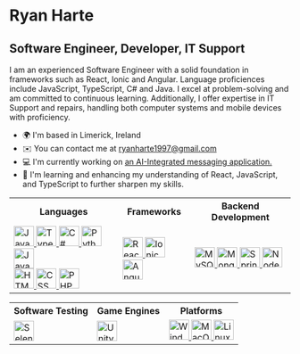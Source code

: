 Ryan Harte 
===================================================================================================================================

Software Engineer, Developer, IT Support
--------------------------------------------------

I am an experienced Software Engineer with a solid foundation in frameworks such as React, Ionic and Angular. Language proficiences include JavaScript, TypeScript, C# and Java. I excel at problem-solving and am committed to continuous learning. Additionally, I offer expertise in IT Support and repairs, handling both computer systems and mobile devices with proficiency.

* 🌍  I'm based in Limerick, Ireland
* ✉️  You can contact me at [ryanharte1997@gmail.com](mailto:ryanharte@outlook.ie)
* 💻  I'm currently working on [an AI-Integrated messaging application.](http://github.com/The-Mad-Ryanosaurus/Final-Year-Project.git) 
* 🧠  I'm learning and enhancing my understanding of React, JavaScript, and TypeScript to further sharpen my skills.

<div align="center">
<table>
    <tr>
        <th>Languages</th>
        <th>Frameworks</th>
        <th>Backend Development</th>
    </tr>
    <tr>
        <td>
            <a href="https://developer.mozilla.org/en-US/docs/Web/JavaScript" target="_blank" rel="noreferrer">
                <img src="https://raw.githubusercontent.com/danielcranney/readme-generator/main/public/icons/skills/javascript-colored.svg" width="36" height="36" alt="JavaScript" />
            </a>
            <a href="https://www.typescriptlang.org/" target="_blank" rel="noreferrer">
                <img src="https://raw.githubusercontent.com/danielcranney/readme-generator/main/public/icons/skills/typescript-colored.svg" width="36" height="36" alt="TypeScript" />
            </a>
            <a href="https://docs.microsoft.com/en-us/dotnet/csharp/" target="_blank" rel="noreferrer">
                <img src="https://raw.githubusercontent.com/danielcranney/readme-generator/main/public/icons/skills/csharp-colored.svg" width="36" height="36" alt="C#" />
            </a>
            <a href="https://www.python.org/" target="_blank" rel="noreferrer">
                <img src="https://raw.githubusercontent.com/danielcranney/readme-generator/main/public/icons/skills/python-colored.svg" width="36" height="36" alt="Python" />
            </a>
            <a href="https://www.oracle.com/java/" target="_blank" rel="noreferrer">
                <img src="https://raw.githubusercontent.com/danielcranney/readme-generator/main/public/icons/skills/java-colored.svg" width="36" height="36" alt="Java" />
            </a>
            <br>
            <a href="https://developer.mozilla.org/en-US/docs/Glossary/HTML5" target="_blank" rel="noreferrer">
                <img src="https://raw.githubusercontent.com/danielcranney/readme-generator/main/public/icons/skills/html5-colored.svg" width="36" height="36" alt="HTML5" />
            </a>
            <a href="https://www.w3.org/Style/CSS/Overview.en.html" target="_blank" rel="noreferrer">
                <img src="https://www.vectorlogo.zone/logos/w3_css/w3_css-official.svg" width="36" height="36" alt="CSS" />
            </a>
            <a href="https://www.php.net/" target="_blank" rel="noreferrer">
                <img src="https://raw.githubusercontent.com/danielcranney/readme-generator/main/public/icons/skills/php-colored.svg" width="36" height="36" alt="PHP" />
            </a>
        </td>
        <td>
            <a href="https://reactjs.org/" target="_blank" rel="noreferrer">
                <img src="https://raw.githubusercontent.com/danielcranney/readme-generator/main/public/icons/skills/react-colored.svg" width="36" height="36" alt="React" />
            </a>
            <a href="https://ionicframework.com/" target="_blank" rel="noreferrer">
                <img src="https://www.vectorlogo.zone/logos/ionicframework/ionicframework-icon.svg" width="36" height="36" alt="Ionic" />
            </a>
            <a href="https://angular.io/" target="_blank" rel="noreferrer">
                <img src="https://raw.githubusercontent.com/danielcranney/readme-generator/main/public/icons/skills/angularjs-colored.svg" width="36" height="36" alt="Angular" />
            </a>
        </td>
        <td>
            <a href="https://www.mysql.com/" target="_blank" rel="noreferrer">
                <img src="https://raw.githubusercontent.com/danielcranney/readme-generator/main/public/icons/skills/mysql-colored.svg" width="36" height="36" alt="MySQL" />
            </a>
            <a href="https://www.mongodb.com/" target="_blank" rel="noreferrer">
                <img src="https://raw.githubusercontent.com/danielcranney/readme-generator/main/public/icons/skills/mongodb-colored.svg" width="36" height="36" alt="MongoDB" />
            </a>
            <a href="https://spring.io/projects/spring-boot" target="_blank" rel="noreferrer">
                <img src="https://www.vectorlogo.zone/logos/springio/springio-icon.svg" width="36" height="36" alt="Spring Boot" />
            </a>
            <a href="https://nodejs.org/en/" target="_blank" rel="noreferrer">
                <img src="https://raw.githubusercontent.com/danielcranney/readme-generator/main/public/icons/skills/nodejs-colored.svg" width="36" height="36" alt="NodeJS" />
            </a>
        </td>
    </tr>
</table>

<table>
    <tr>
        <th>Software Testing</th>
        <th>Game Engines</th>
        <th>Platforms</th>
    </tr>
    <tr>
        <td>
            <a href="https://www.selenium.dev/" target="_blank" rel="noreferrer">
                <img src="https://www.svgrepo.com/show/354321/selenium.svg" width="36" height="36" alt="Selenium" />
            </a>
        </td>
        <td>
            <a href="https://unity.com/" target="_blank" rel="noreferrer">
                <img src="https://www.vectorlogo.zone/logos/unity3d/unity3d-icon.svg" width="36" height="36" alt="Unity" />
            </a>
        </td>
        <td>
            <a href="https://www.microsoft.com/windows/" target="_blank" rel="noreferrer">
                <img src="https://www.svgrepo.com/show/303223/microsoft-windows-22-logo.svg" width="36" height="36" alt="Windows" />
            </a>
            <a href="https://apple.com" target="_blank" rel="noreferrer">
                <img src="https://www.svgrepo.com/show/69341/apple-logo.svg" width="36" height="36" alt="MacOS" />
            </a>
            <a href="https://www.linux.org" target="_blank" rel="noreferrer">
                <img src="https://raw.githubusercontent.com/danielcranney/readme-generator/main/public/icons/skills/linux-colored.svg" width="36" height="36" alt="Linux" />
            </a>
        </td>
    </tr>
</table>
</div>
